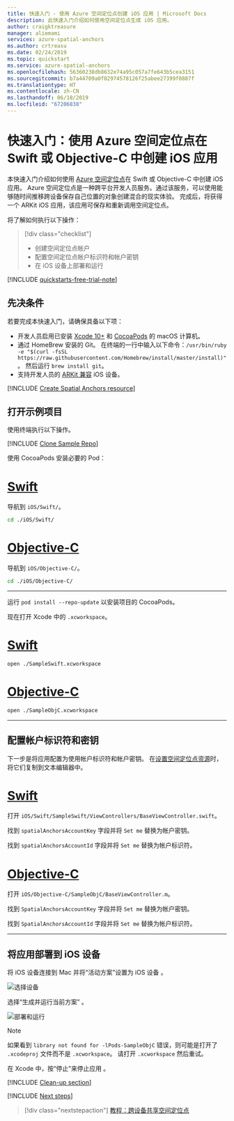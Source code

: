 ```yaml
---
title: 快速入门 - 使用 Azure 空间定位点创建 iOS 应用 | Microsoft Docs
description: 此快速入门介绍如何使用空间定位点生成 iOS 应用。
author: craigktreasure
manager: aliemami
services: azure-spatial-anchors
ms.author: crtreasu
ms.date: 02/24/2019
ms.topic: quickstart
ms.service: azure-spatial-anchors
ms.openlocfilehash: 56360238db8632e74a95c057a7fe643b5cea3151
ms.sourcegitcommit: b7a44709a0f82974578126f25abee27399f0887f
ms.translationtype: HT
ms.contentlocale: zh-CN
ms.lasthandoff: 06/18/2019
ms.locfileid: "67206838"
---
```

# <a name="quickstart-create-an-ios-app-with-azure-spatial-anchors-in-either-swift-or-objective-c"></a>快速入门：使用 Azure 空间定位点在 Swift 或 Objective-C 中创建 iOS 应用

本快速入门介绍如何使用 [Azure 空间定位点](../overview.md)在 Swift 或 Objective-C 中创建 iOS 应用。 Azure 空间定位点是一种跨平台开发人员服务。通过该服务，可以使用能够随时间推移跨设备保存自己位置的对象创建混合的现实体验。 完成后，将获得一个 ARKit iOS 应用，该应用可保存和重新调用空间定位点。

将了解如何执行以下操作：

> [!div class="checklist"]
> * 创建空间定位点帐户
> * 配置空间定位点帐户标识符和帐户密钥
> * 在 iOS 设备上部署和运行

[!INCLUDE [quickstarts-free-trial-note](../../../includes/quickstarts-free-trial-note.md)]

## <a name="prerequisites"></a>先决条件

若要完成本快速入门，请确保具备以下项：

- 开发人员启用已安装 <a href="https://geo.itunes.apple.com/us/app/xcode/id497799835?mt=12" target="_blank">Xcode 10+</a> 和 <a href="https://cocoapods.org" target="_blank">CocoaPods</a> 的 macOS 计算机。
- 通过 HomeBrew 安装的 Git。 在终端的一行中输入以下命令：`/usr/bin/ruby -e "$(curl -fsSL https://raw.githubusercontent.com/Homebrew/install/master/install)"`。 然后运行 `brew install git`。
- 支持开发人员的 <a href="https://developer.apple.com/documentation/arkit/verifying_device_support_and_user_permission" target="_blank">ARKit 兼容</a> iOS 设备。

[!INCLUDE [Create Spatial Anchors resource](../../../includes/spatial-anchors-get-started-create-resource.md)]

## <a name="open-the-sample-project"></a>打开示例项目

使用终端执行以下操作。

[!INCLUDE [Clone Sample Repo](../../../includes/spatial-anchors-clone-sample-repository.md)]

使用 CocoaPods 安装必要的 Pod：

# <a name="swifttabopenproject-swift"></a>[Swift](#tab/openproject-swift)

导航到 `iOS/Swift/`。

```bash
cd ./iOS/Swift/
```

# <a name="objective-ctabopenproject-objc"></a>[Objective-C](#tab/openproject-objc)

导航到 `iOS/Objective-C/`。

```bash
cd ./iOS/Objective-C/
```

---

运行 `pod install --repo-update` 以安装项目的 CocoaPods。

现在打开 Xcode 中的 `.xcworkspace`。

# <a name="swifttabopenproject-swift"></a>[Swift](#tab/openproject-swift)

```bash
open ./SampleSwift.xcworkspace
```

# <a name="objective-ctabopenproject-objc"></a>[Objective-C](#tab/openproject-objc)

```bash
open ./SampleObjC.xcworkspace
```

---

## <a name="configure-account-identifier-and-key"></a>配置帐户标识符和密钥

下一步是将应用配置为使用帐户标识符和帐户密钥。 在[设置空间定位点资源](#create-a-spatial-anchors-resource)时，将它们复制到文本编辑器中。

# <a name="swifttabopenproject-swift"></a>[Swift](#tab/openproject-swift)

打开 `iOS/Swift/SampleSwift/ViewControllers/BaseViewController.swift`。

找到 `spatialAnchorsAccountKey` 字段并将 `Set me` 替换为帐户密钥。

找到 `spatialAnchorsAccountId` 字段并将 `Set me` 替换为帐户标识符。

# <a name="objective-ctabopenproject-objc"></a>[Objective-C](#tab/openproject-objc)

打开 `iOS/Objective-C/SampleObjC/BaseViewController.m`。

找到 `SpatialAnchorsAccountKey` 字段并将 `Set me` 替换为帐户密钥。

找到 `SpatialAnchorsAccountId` 字段并将 `Set me` 替换为帐户标识符。

---

## <a name="deploy-the-app-to-your-ios-device"></a>将应用部署到 iOS 设备

将 iOS 设备连接到 Mac 并将“活动方案”设置为 iOS 设备  。

![选择设备](./media/get-started-ios/select-device.png)

选择“生成并运行当前方案”  。

![部署和运行](./media/get-started-ios/deploy-run.png)

> [!NOTE]
> 如果看到 `library not found for -lPods-SampleObjC` 错误，则可能是打开了 `.xcodeproj` 文件而不是 `.xcworkspace`。 请打开 `.xcworkspace` 然后重试。

在 Xcode 中，按“停止”来停止应用  。

[!INCLUDE [Clean-up section](../../../includes/clean-up-section-portal.md)]

[!INCLUDE [Next steps](../../../includes/spatial-anchors-quickstarts-nextsteps.md)]

> [!div class="nextstepaction"]
> [教程：跨设备共享空间定位点](../tutorials/tutorial-share-anchors-across-devices.md)
